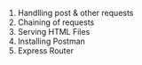 1. Handlling post & other requests
2. Chaining of requests
3. Serving HTML Files
4. Installing Postman
5. Express Router
